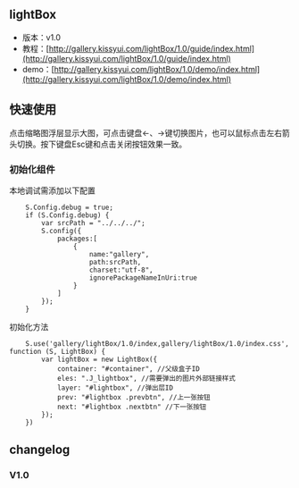 ## lightBox

* 版本：v1.0
* 教程：[http://gallery.kissyui.com/lightBox/1.0/guide/index.html](http://gallery.kissyui.com/lightBox/1.0/guide/index.html)
* demo：[http://gallery.kissyui.com/lightBox/1.0/demo/index.html](http://gallery.kissyui.com/lightBox/1.0/demo/index.html)

## 快速使用

点击缩略图浮层显示大图，可点击键盘←、→键切换图片，也可以鼠标点击左右箭头切换。按下键盘Esc键和点击关闭按钮效果一致。

### 初始化组件

本地调试需添加以下配置

		S.Config.debug = true;
	    if (S.Config.debug) {
	        var srcPath = "../../../";
	        S.config({
	            packages:[
	                {
	                    name:"gallery",
	                    path:srcPath,
	                    charset:"utf-8",
	                    ignorePackageNameInUri:true
	                }
	            ]
	        });
	    }

初始化方法

	    S.use('gallery/lightBox/1.0/index,gallery/lightBox/1.0/index.css', function (S, LightBox) {
	        var lightBox = new LightBox({
	            container: "#container", //父级盒子ID
	            eles: ".J_lightbox", //需要弹出的图片外部链接样式
	            layer: "#lightbox", //弹出层ID
	            prev: "#lightbox .prevbtn", //上一张按钮
	            next: "#lightbox .nextbtn" //下一张按钮
	        });
	    })

## changelog

### V1.0


